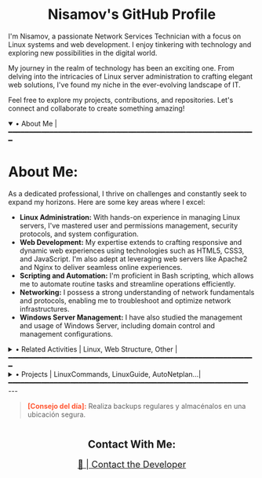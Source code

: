 <!--Perfil GitHub Nisamov - Todos los derechos reservados-->

<div align="center">
  <h1>Nisamov's GitHub Profile</h1>
</div>
I'm Nisamov, a passionate Network Services Technician with a focus on Linux systems and web development. I enjoy tinkering with technology and exploring new possibilities in the digital world.

My journey in the realm of technology has been an exciting one. From delving into the intricacies of Linux server administration to crafting elegant web solutions, I've found my niche in the ever-evolving landscape of IT.

Feel free to explore my projects, contributions, and repositories. Let's connect and collaborate to create something amazing!

<details open>
<summary>• About Me |━━━━━━━━━━━━━━━━━━━━━━━━━━━━━━━━━━━━━━━━━━━━━━━━━━━━━━━━━━━━</summary>
<h1>About Me:</h1>
As a dedicated professional, I thrive on challenges and constantly seek to expand my horizons. Here are some key areas where I excel:

- **Linux Administration:** With hands-on experience in managing Linux servers, I've mastered user and permissions management, security protocols, and system configuration.
- **Web Development:** My expertise extends to crafting responsive and dynamic web experiences using technologies such as HTML5, CSS3, and JavaScript. I'm also adept at leveraging web servers like Apache2 and Nginx to deliver seamless online experiences.
- **Scripting and Automation:** I'm proficient in Bash scripting, which allows me to automate routine tasks and streamline operations efficiently.
- **Networking:** I possess a strong understanding of network fundamentals and protocols, enabling me to troubleshoot and optimize network infrastructures.
- **Windows Server Management:** I have also studied the management and usage of Windows Server, including domain control and management configurations.
</details>

<details>
<summary>• Related Activities | Linux, Web Structure, Other |━━━━━━━━━━━━━━━━━━━━━━━━━━━━━━━━━━━━━━━━━━━━━━━━━━━━━━━━━━━━</summary>
<h1>Related Activities:</h1>

### Linux:

My expertise in Linux extends across various domains:

- User & Groups management: Ensuring secure access and permissions for users and groups.
- Server Services: Configuring and managing essential server services for optimal performance.
- Directory and file management: Organizing and securing data efficiently within the Linux filesystem.
- System Configuration management: Fine-tuning system settings and parameters to meet specific requirements.
- Security management: Implementing robust security measures to safeguard against threats and vulnerabilities.

### Web Structure:

My proficiency in web technologies encompasses:

- HTML5: Crafting semantic and structured web content for enhanced accessibility and usability.
- CSS3: Styling web elements to create visually appealing and responsive layouts.
- JavaScript: Adding interactivity and dynamic functionality to web applications and interfaces.
- Markdown: Writing clean and readable documentation using Markdown syntax.

### Other:

In addition to Linux and web technologies, I also specialize in:

- **Bash**: Writing scripts and automating tasks to streamline workflows and enhance productivity. Proficient in using Bash to handle file manipulations, system monitoring, and custom automation tasks, reducing manual effort and increasing efficiency.

- **Golang**: Learning to build lightweight and efficient applications with Golang. Focusing on understanding basic syntax, data structures, and creating small tools and scripts to solve practical problems.

- **Ansible**: Automating infrastructure management, system provisioning, and application deployment. Writing playbooks for configuration management, orchestrating multi-server environments, and improving infrastructure efficiency with code-based automation.

- **Putty**: Leveraging SSH client management for secure remote access and administration. Skilled in managing remote Linux and Windows systems through SSH, running commands, troubleshooting, and configuring servers securely via terminal sessions.

</details>

<details>
<summary>• Projects | LinuxCommands, LinuxGuide, AutoNetplan...|━━━━━━━━━━━━━━━━━━━━━━━━━━━━━━━━━━━━━━━━━━━━━━━━━━━━━━━━━━</summary>
<h2>Relevant Projects:</h2>

Featured projects being worked on, review the most relevant projects in its history.:

- [SSP](https://github.com/Nisamov/ssp): SSP (Secure Service Protocol) is a system that allows you to control the services that run on the system, this software being a means of extra security in terms of protecting a computer from actions carried out by unknown services that can violate our system.
</details>
---

<!-- RANDOM_ADVICE -->
> <span style="color: #FF5733; font-weight: bold;">[Consejo del día]:</span> Realiza backups regulares y almacénalos en una ubicación segura.  

<h2 style="text-align: center; margin-top: 40px;">Contact With Me:</h2>
<div align="center" style="margin-top: 10px;">
  <a href="mailto:aaa.001.0a0b@gmail.com" style="text-align: center; font-size: 1.3em;">📧 | Contact the Developer</a>
</div>
